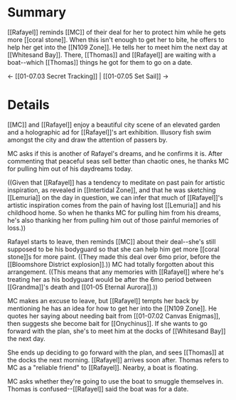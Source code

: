 # Summary
[[Rafayel]] reminds [[MC]] of their deal for her to protect him while he gets more [[coral stone]]. When this isn't enough to get her to bite, he offers to help her get into the [[N109 Zone]]. He tells her to meet him the next day at [[Whitesand Bay]]. There, [[Thomas]] and [[Rafayel]] are waiting with a boat--which [[Thomas]] things he got for them to go on a date.

← [[01-07.03 Secret Tracking]] | [[01-07.05 Set Sail]] →

# Details
[[MC]] and [[Rafayel]] enjoy a beautiful city scene of an elevated garden and a holographic ad for [[Rafayel]]'s art exhibition. Illusory fish swim amongst the city and draw the attention of passers by.

MC asks if this is another of Rafayel's dreams, and he confirms it is. After commenting that peaceful seas sell better than chaotic ones, he thanks MC for pulling him out of his daydreams today.

((Given that [[Rafayel]] has a tendency to meditate on past pain for artistic inspiration, as revealed in [[Intertidal Zone]], and that he was sketching [[Lemuria]] on the day in question, we can infer that much of [[Rafayel]]'s artistic inspiration comes from the pain of having lost [[Lemuria]] and his childhood home. So when he thanks MC for pulling him from his dreams, he's also thanking her from pulling him out of those painful memories of loss.))

Rafayel starts to leave, then reminds [[MC]] about their deal--she's still supposed to be his bodyguard so that she can help him get more [[coral stone]]s for more paint. ((They made this deal over 6mo prior, before the [[Bloomshore District explosion]].)) MC had totally forgotten about this arrangement. ((This means that any memories with [[Rafayel]] where he's treating her as his bodyguard would be after the 6mo period between [[Grandma]]'s death and [[01-05 Eternal Aurora]].))

MC makes an excuse to leave, but [[Rafayel]] tempts her back by mentioning he has an idea for how to get her into the [[N109 Zone]]. He quotes her saying about needing bait from [[01-07.02 Canvas Enigmas]], then suggests she become bait for [[Onychinus]]. If she wants to go forward with the plan, she's to meet him at the docks of [[Whitesand Bay]] the next day.

She ends up deciding to go forward with the plan, and sees [[Thomas]] at the docks the next morning. [[Rafayel]] arrives soon after. Thomas refers to MC as a "reliable friend" to [[Rafayel]]. Nearby, a boat is floating.

MC asks whether they're going to use the boat to smuggle themselves in. Thomas is confused--[[Rafayel]] said the boat was for a date.